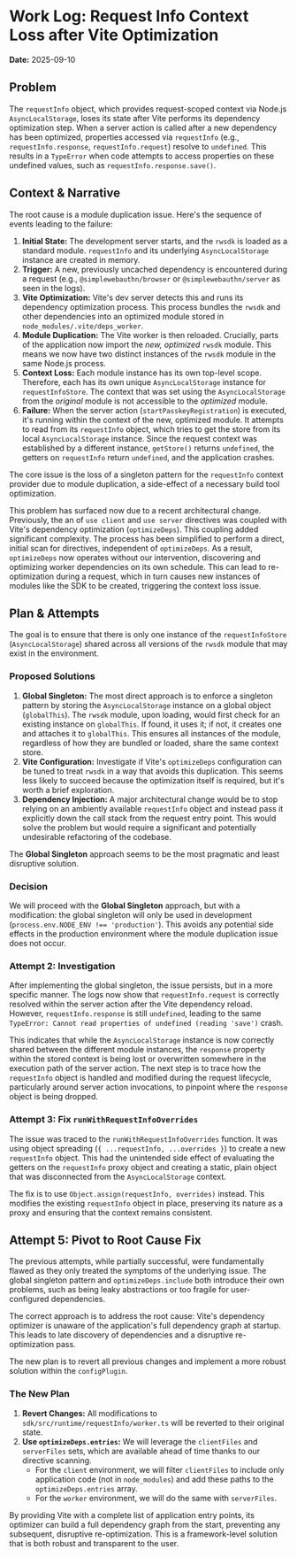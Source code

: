 # Work Log: Request Info Context Loss after Vite Optimization

**Date:** 2025-09-10

## Problem

The `requestInfo` object, which provides request-scoped context via Node.js `AsyncLocalStorage`, loses its state after Vite performs its dependency optimization step. When a server action is called after a new dependency has been optimized, properties accessed via `requestInfo` (e.g., `requestInfo.response`, `requestInfo.request`) resolve to `undefined`. This results in a `TypeError` when code attempts to access properties on these undefined values, such as `requestInfo.response.save()`.

## Context & Narrative

The root cause is a module duplication issue. Here's the sequence of events leading to the failure:

1.  **Initial State:** The development server starts, and the `rwsdk` is loaded as a standard module. `requestInfo` and its underlying `AsyncLocalStorage` instance are created in memory.
2.  **Trigger:** A new, previously uncached dependency is encountered during a request (e.g., `@simplewebauthn/browser` or `@simplewebauthn/server` as seen in the logs).
3.  **Vite Optimization:** Vite's dev server detects this and runs its dependency optimization process. This process bundles the `rwsdk` and other dependencies into an optimized module stored in `node_modules/.vite/deps_worker`.
4.  **Module Duplication:** The Vite worker is then reloaded. Crucially, parts of the application now import the *new, optimized* `rwsdk` module. This means we now have two distinct instances of the `rwsdk` module in the same Node.js process.
5.  **Context Loss:** Each module instance has its own top-level scope. Therefore, each has its own unique `AsyncLocalStorage` instance for `requestInfoStore`. The context that was set using the `AsyncLocalStorage` from the *original* module is not accessible to the *optimized* module.
6.  **Failure:** When the server action (`startPasskeyRegistration`) is executed, it's running within the context of the new, optimized module. It attempts to read from its `requestInfo` object, which tries to get the store from its local `AsyncLocalStorage` instance. Since the request context was established by a different instance, `getStore()` returns `undefined`, the getters on `requestInfo` return `undefined`, and the application crashes.

The core issue is the loss of a singleton pattern for the `requestInfo` context provider due to module duplication, a side-effect of a necessary build tool optimization.

This problem has surfaced now due to a recent architectural change. Previously, the an of `use client` and `use server` directives was coupled with Vite's dependency optimization (`optimizeDeps`). This coupling added significant complexity. The process has been simplified to perform a direct, initial scan for directives, independent of `optimizeDeps`. As a result, `optimizeDeps` now operates without our intervention, discovering and optimizing worker dependencies on its own schedule. This can lead to re-optimization during a request, which in turn causes new instances of modules like the SDK to be created, triggering the context loss issue.

## Plan & Attempts

The goal is to ensure that there is only one instance of the `requestInfoStore` (`AsyncLocalStorage`) shared across all versions of the `rwsdk` module that may exist in the environment.

### Proposed Solutions

1.  **Global Singleton:** The most direct approach is to enforce a singleton pattern by storing the `AsyncLocalStorage` instance on a global object (`globalThis`). The `rwsdk` module, upon loading, would first check for an existing instance on `globalThis`. If found, it uses it; if not, it creates one and attaches it to `globalThis`. This ensures all instances of the module, regardless of how they are bundled or loaded, share the same context store.
2.  **Vite Configuration:** Investigate if Vite's `optimizeDeps` configuration can be tuned to treat `rwsdk` in a way that avoids this duplication. This seems less likely to succeed because the optimization itself is required, but it's worth a brief exploration.
3.  **Dependency Injection:** A major architectural change would be to stop relying on an ambiently available `requestInfo` object and instead pass it explicitly down the call stack from the request entry point. This would solve the problem but would require a significant and potentially undesirable refactoring of the codebase.

The **Global Singleton** approach seems to be the most pragmatic and least disruptive solution.

### Decision

We will proceed with the **Global Singleton** approach, but with a modification: the global singleton will only be used in development (`process.env.NODE_ENV !== 'production'`). This avoids any potential side effects in the production environment where the module duplication issue does not occur.

### Attempt 2: Investigation

After implementing the global singleton, the issue persists, but in a more specific manner. The logs now show that `requestInfo.request` is correctly resolved within the server action after the Vite dependency reload. However, `requestInfo.response` is still `undefined`, leading to the same `TypeError: Cannot read properties of undefined (reading 'save')` crash.

This indicates that while the `AsyncLocalStorage` instance is now correctly shared between the different module instances, the `response` property within the stored context is being lost or overwritten somewhere in the execution path of the server action. The next step is to trace how the `requestInfo` object is handled and modified during the request lifecycle, particularly around server action invocations, to pinpoint where the `response` object is being dropped.

### Attempt 3: Fix `runWithRequestInfoOverrides`

The issue was traced to the `runWithRequestInfoOverrides` function. It was using object spreading (`{ ...requestInfo, ...overrides }`) to create a new `requestInfo` object. This had the unintended side effect of evaluating the getters on the `requestInfo` proxy object and creating a static, plain object that was disconnected from the `AsyncLocalStorage` context.

The fix is to use `Object.assign(requestInfo, overrides)` instead. This modifies the existing `requestInfo` object in place, preserving its nature as a proxy and ensuring that the context remains consistent.

## Attempt 5: Pivot to Root Cause Fix

The previous attempts, while partially successful, were fundamentally flawed as they only treated the symptoms of the underlying issue. The global singleton pattern and `optimizeDeps.include` both introduce their own problems, such as being leaky abstractions or too fragile for user-configured dependencies.

The correct approach is to address the root cause: Vite's dependency optimizer is unaware of the application's full dependency graph at startup. This leads to late discovery of dependencies and a disruptive re-optimization pass.

The new plan is to revert all previous changes and implement a more robust solution within the `configPlugin`.

### The New Plan

1.  **Revert Changes:** All modifications to `sdk/src/runtime/requestInfo/worker.ts` will be reverted to their original state.
2.  **Use `optimizeDeps.entries`:** We will leverage the `clientFiles` and `serverFiles` sets, which are available ahead of time thanks to our directive scanning.
    -   For the `client` environment, we will filter `clientFiles` to include only application code (not in `node_modules`) and add these paths to the `optimizeDeps.entries` array.
    -   For the `worker` environment, we will do the same with `serverFiles`.

By providing Vite with a complete list of application entry points, its optimizer can build a full dependency graph from the start, preventing any subsequent, disruptive re-optimization. This is a framework-level solution that is both robust and transparent to the user.

